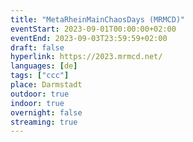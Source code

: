```yaml
---
title: "MetaRheinMainChaosDays (MRMCD)"
eventStart: 2023-09-01T00:00:00+02:00
eventEnd: 2023-09-03T23:59:59+02:00
draft: false
hyperlink: https://2023.mrmcd.net/
languages: [de]
tags: ["ccc"]
place: Darmstadt
outdoor: true
indoor: true
overnight: false
streaming: true
---
```


